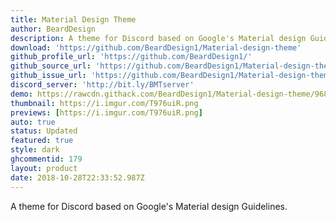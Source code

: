 ```yaml
---
title: Material Design Theme
author: BeardDesign
description: A theme for Discord based on Google's Material design Guidelines.
download: 'https://github.com/BeardDesign1/Material-design-theme'
github_profile_url: 'https://github.com/BeardDesign1/'
github_source_url: 'https://github.com/BeardDesign1/Material-design-theme'
github_issue_url: 'https://github.com/BeardDesign1/Material-design-theme/issues/'
discord_server: 'http://bit.ly/BMTserver'
demo: https://rawcdn.githack.com/BeardDesign1/Material-design-theme/968226753d5c86cad8673294a50fb9099046eddc/Beard's-Material-theme-for-Discord.theme.css
thumbnail: https://i.imgur.com/T976uiR.png
previews: [https://i.imgur.com/T976uiR.png]
auto: true
status: Updated
featured: true
style: dark
ghcommentid: 179
layout: product
date: 2018-10-28T22:33:52.987Z
---
```

A theme for Discord based on Google's Material design Guidelines.